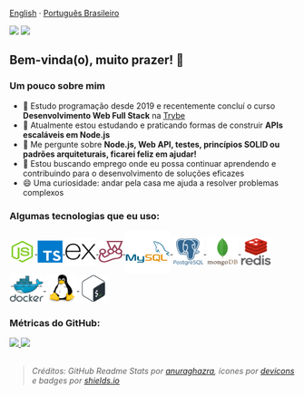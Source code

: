 <p>
  <a href="/README.en.md">English</a>
  ·
  <a href="/README.md">Português Brasileiro</a>
</p>

<div>
  <a href="mailto:nata.elienai@gmail.com"><img src="https://img.shields.io/badge/Gmail-D14836?style=for-the-badge&logo=gmail&logoColor=white" target="_blank"></a>
  <a href="https://www.linkedin.com/in/nataelienai" target="_blank"><img src="https://img.shields.io/badge/LinkedIn-0077B5?style=for-the-badge&logo=linkedin&logoColor=white" target="_blank"></a> 
</div>

## Bem-vinda(o), muito prazer! 👋

### Um pouco sobre mim

- 📖 Estudo programação desde 2019 e recentemente concluí o curso **Desenvolvimento Web Full Stack** na [Trybe](https://www.betrybe.com/)
- 🌱 Atualmente estou estudando e praticando formas de construir **APIs escaláveis em Node.js**
- 💬 Me pergunte sobre **Node.js, Web API, testes, princípios SOLID ou padrões arquiteturais, ficarei feliz em ajudar!**
- 💼 Estou buscando emprego onde eu possa continuar aprendendo e contribuindo para o desenvolvimento de soluções eficazes
- 😄 Uma curiosidade: andar pela casa me ajuda a resolver problemas complexos

### Algumas tecnologias que eu uso:

<div style="display: inline_block">
  <a href="https://nodejs.org/en/" target="_blank">
    <img align="center" alt="NodeJS logo" height="40" width="45" src="https://raw.githubusercontent.com/devicons/devicon/master/icons/nodejs/nodejs-original.svg">
  </a>
  <a href="https://www.typescriptlang.org/" target="_blank">
    <img align="center" alt="TypeScript logo" height="40" width="45" src="https://raw.githubusercontent.com/devicons/devicon/master/icons/typescript/typescript-original.svg">
  </a>
  <a href="https://expressjs.com/" target="_blank">
    <img align="center" alt="Express logo" height="50" width="55" src="https://raw.githubusercontent.com/devicons/devicon/master/icons/express/express-original.svg">
  </a>
  <a href="https://jestjs.io/" target="_blank">
    <img align="center" alt="Jest logo" height="38" width="43" src="https://raw.githubusercontent.com/devicons/devicon/master/icons/jest/jest-plain.svg">
  </a>
  <a href="https://www.mysql.com/" target="_blank">
    <img align="center" alt="MySQL logo" height="75" width="80" src="https://raw.githubusercontent.com/devicons/devicon/master/icons/mysql/mysql-original-wordmark.svg">
  </a>
  <a href="https://www.postgresql.org/" target="_blank">
    <img align="center" alt="PostgreSQL logo" height="50" width="55" src="https://raw.githubusercontent.com/devicons/devicon/1119b9f84c0290e0f0b38982099a2bd027a48bf1/icons/postgresql/postgresql-plain-wordmark.svg">
  </a>
  <a href="https://www.mongodb.com/" target="_blank">
    <img align="center" alt="MongoDB logo" height="52" width="57" src="https://raw.githubusercontent.com/devicons/devicon/1119b9f84c0290e0f0b38982099a2bd027a48bf1/icons/mongodb/mongodb-original-wordmark.svg">
  </a>
  <a href="https://redis.io/" target="_blank">
    <img align="center" alt="Redis logo" height="48" width="53" src="https://raw.githubusercontent.com/devicons/devicon/1119b9f84c0290e0f0b38982099a2bd027a48bf1/icons/redis/redis-original-wordmark.svg">
  </a>
  <a href="https://www.docker.com/" target="_blank">
    <img align="center" alt="Docker logo" height="55" width="60" src="https://raw.githubusercontent.com/devicons/devicon/1119b9f84c0290e0f0b38982099a2bd027a48bf1/icons/docker/docker-original-wordmark.svg">
  </a>
  <a href="https://www.linux.org/" target="_blank">
    <img align="center" alt="Linux logo" height="50" width="55" src="https://raw.githubusercontent.com/devicons/devicon/master/icons/linux/linux-original.svg">
  </a>
  <a href="https://www.gnu.org/software/bash/" target="_blank">
    <img align="center" alt="Bash logo" height="50" width="50" src="https://raw.githubusercontent.com/devicons/devicon/1119b9f84c0290e0f0b38982099a2bd027a48bf1/icons/bash/bash-original.svg">
  </a>
</div>

### Métricas do GitHub:
<div>
  <a href="https://github.com/anuraghazra/github-readme-stats" target="_blank">
    <picture>
      <source media="(prefers-color-scheme: dark)" srcset="https://github-readme-stats.vercel.app/api?username=nataelienai&locale=pt-br&show_icons=true&title_color=58A6FF&icon_color=1F6FEB&text_color=DAE9F2&bg_color=00000000&hide_border=true&include_all_commits=true">
      <img height="180em" src="https://github-readme-stats.vercel.app/api?username=nataelienai&locale=pt-br&show_icons=true&bg_color=00000000&hide_border=true&include_all_commits=true">
    </picture>
    <picture>
      <source media="(prefers-color-scheme: dark)" srcset="https://github-readme-stats.vercel.app/api/top-langs/?username=nataelienai&locale=pt-br&layout=compact&langs_count=6&title_color=58A6FF&icon_color=1F6FEB&text_color=DAE9F2&bg_color=00000000&hide_border=true">
      <img height="180em" src="https://github-readme-stats.vercel.app/api/top-langs/?username=nataelienai&locale=pt-br&layout=compact&langs_count=6&bg_color=00000000&hide_border=true">
    </picture>
  </a>
</div><br />

> _Créditos: GitHub Readme Stats por [anuraghazra](https://github.com/anuraghazra/github-readme-stats), ícones por [devicons](https://github.com/devicons/devicon) e badges por [shields.io](https://shields.io/)_

